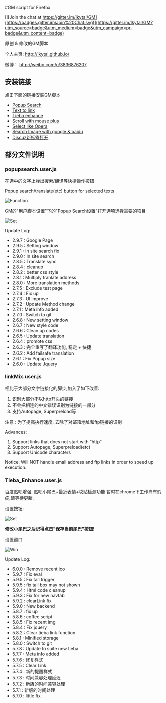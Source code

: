 #GM script for Firefox

[![Join the chat at https://gitter.im/lkytal/GM](https://badges.gitter.im/Join%20Chat.svg)](https://gitter.im/lkytal/GM?utm_source=badge&utm_medium=badge&utm_campaign=pr-badge&utm_content=badge)

原创 & 修改的GM脚本

个人主页: http://lkytal.github.io/

微博： http://weibo.com/u/3836876207

## 安装链接

点击下面的链接安装GM脚本

* [Popup Search](https://git.oschina.net/coldfire/GM/raw/master/popsearch.user.js)
* [Text to link](https://git.oschina.net/coldfire/GM/raw/master/linkMix.user.js)
* [Tieba enhance](https://git.oschina.net/coldfire/GM/raw/master/tieba_enhance.user.js)
* [Scroll with mouse plus](https://git.oschina.net/coldfire/GM/raw/master/scroll.user.js)
* [Select like Opera](https://git.oschina.net/coldfire/GM/raw/master/select.user.js)
* [Search Image with google & baidu](https://git.oschina.net/coldfire/GM/raw/master/img.user.js)
* [Discuz新标签打开](https://git.oschina.net/coldfire/GM/raw/master/discuz_in_tab.user.js)

## 部分文件说明

### popupsearch.user.js

在选中的文字上弹出搜索/翻译等快捷操作按钮

Popup search/translate(etc) button for selected texts

![Function](http://lkytal.qiniudn.com/t.png)

GM的"用户脚本设置"下的"Popup Search设置"打开选项选择需要的项目

![Set](http://lkytal.qiniudn.com/set.png)

Update Log:

* 2.9.7 : Google Page
* 2.9.5 : Setting window
* 2.9.1 : In site search fix
* 2.9.0 : In site search
* 2.8.5 : Translate sync
* 2.8.4 : cleanup
* 2.8.2 : better css style
* 2.8.1 : Multiply tranlate address
* 2.8.0 : More translation methods
* 2.7.5 : Exclude test page
* 2.7.4 : Fix up
* 2.7.3 : UI improve
* 2.7.2 : Update Method change
* 2.7.1 : Meta info added
* 2.7.0 : Switch to git
* 2.6.8 : New setting window
* 2.6.7 : New style code
* 2.6.6 : Clean up codes
* 2.6.5 : Update translation
* 2.6.4 : promote css
* 2.6.3 : 完全重写了翻译功能, 稳定 + 快捷
* 2.6.2 : Add failsafe translation
* 2.6.1 : Fix Popup size
* 2.6.0 : Update Jquery

### linkMix.user.js

相比于大部分文字链接化的脚步,加入了如下改善:

1. 识别大部分不以http开头的链接
2. 不会把相连的中文错误识别为链接的一部分
3. 支持Autopage, Superpreload等

注意 : 为了提高执行速度, 去除了对邮箱地址和ftp链接的识别

Advances:

1. Support links that does not start with “http”
2. Support Autopage, Superpreload(etc)
3. Support Unicode characters

Notice: Will NOT handle email address and ftp links in order to speed up execution.

### Tieba_Enhance.user.js

百度贴吧增强. 贴吧小尾巴+最近表情+坟贴检测功能
暂时在chrome下工作尚有瑕疵,请等待更新.

设置按钮:

![Set](http://lkytal.qiniudn.com/setbtn.png)

__修改小尾巴之后记得点击"保存当前尾巴"按钮!__

设置窗口

![Win](http://lkytal.qiniudn.com/win.jpg)

Update Log:

* 6.0.0 : Remove recent ico
* 5.9.7 : Fix eval
* 5.9.5 : Fix tail trigger
* 5.9.5 : fix tail box may not shown
* 5.9.4 : Html code cleanup
* 5.9.3 : Fix for new navtab
* 5.9.2 : clearLink fix
* 5.9.0 : New backend
* 5.8.7 : fix up
* 5.8.6 : coffee script
* 5.8.5 : Fix recent img
* 5.8.4 : Fix jquery
* 5.8.2 : Clear tieba link function
* 5.8.1 : Minified storage
* 5.8.0 : Switch to git
* 5.7.8 : Update to suite new tieba
* 5.7.7 : Meta info added
* 5.7.6 : 修复样式
* 5.7.5 : Clear Link
* 5.7.4 : 新的提醒样式
* 5.7.3 : 时间兼容处理延迟
* 5.7.2 : 新版的时间兼容处理
* 5.7.1 : 新版的时间处理
* 5.7.0 : little fix
